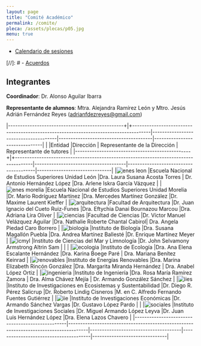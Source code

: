```yaml
---
layout: page
title: "Comité Académico"
permalink: /comite/
pleca: /assets/plecas/p05.jpg
menu: true
---
```


 - [Calendario de sesiones](/comite/calendario)
 
 [//]: # - [Acuerdos](/comite/acuerdos)


## Integrantes

**Coordinador**: Dr. Alonso Aguilar Ibarra

**Representante de alumnos**: Mtra. Alejandra Ramírez León y Mtro. Jesús Adrián Fernández Reyes (adrianfdezreyes@gmail.com)  

|------------------------------------------------+|+-------------------------------------------------------------------------------------|--------------------------------------|---------------------------------------|-------------------------------|
|                                                 |Entidad                                                                               |Dirección                       		| Representante de la Dirección         | Representante de tutores      |
|------------------------------------------------+|+-------------------------------------------------------------------------------------|--------------------------------------|---------------------------------------|-------------------------------|
|![enes leon](/assets/logos/enes-leon.png)        |Escuela Nacional de Estudios Superiores Unidad León 									 |Dra. Laura Susana Acosta Torres 		|    Dr. Antonio Hernández López     |Dra. Arlene Iskra García Vázquez |
|![enes morelia](/assets/logos/enes-morelia.png)  |Escuela Nacional de Estudios Superiores Unidad Morelia       						 |Dr. Mario Rodríguez Martínez 		|Dra. Mercedes Martínez González             |Dr. Maxime Laurent Kieffer          |
|![arquitectura](/assets/logos/arquitectura.png)  |Facultad de Arquitectura      														 |Dr. Juan Ignacio del Cueto Ruiz-Funes		|Dra. Eftychia Danai Bournazou Marcou    |Dra. Adriana Lira Oliver   |
|![ciencias](/assets/logos/ciencias.png)		  |Facultad de Ciencias     															 |Dr. Víctor Manuel Velázquez Aguilar |Dra. Nathalie Roberte Chantal Cabirol| Dra. Angela Piedad Caro Borrero |
|![biologia](/assets/logos/ibiol.png)			  |Instituto de Biología    															 |Dra. Susana Magallón Puebla       |Dra. Andrea Martínez Ballesté          |Dr. Enrique Martínez Meyer       |
|![icmyl](/assets/logos/icml.png)				  |Instituto de Ciencias del Mar y Limnología   										 |Dr. John Selvamony Armstrong Altrin Sam          |    |    |
|![ecologia](/assets/logos/ecologia.png)		  |Instituto de Ecología    															 |Dra. Ana Elena Escalante Hernández         |Dra. Karina Boege Paré                 |  Dra. Mariana Benítez Keinrad  |
|![renovables](/assets/logos/ier.png)			  |Instituto de Energías Renovables     												 |Dra. Marina Elizabeth Rincón González          |Dra. Margarita Miranda Hernández           |   Dra. Anabel López Ortiz                         |
|![ingenieria](/assets/logos/ingenieria.png)	  |Instituto de Ingeniería      														 |Dra. Rosa María Ramírez Zamora       |  Dra. Alma Chávez Mejía  |   Dr. Armando González Sánchez      |
|![iies](/assets/logos/iies.png)				  |Instituto de Investigaciones en Ecosistemas y Sustentabilidad     					 |Dr. Diego R. Pérez Salicrup        |Dr. Roberto Lindig Cisneros                |M. en C. Alfredo Fernando Fuentes Gutiérrez       |
|![iie](/assets/logos/economicas.png)			  |Instituto de Investigaciones Económicas      										 |Dr. Armando Sánchez Vargas         |Dr. Gustavo López Pardo            |                                  |
|![sociales](/assets/logos/sociales.png)		  |Instituto de Investigaciones Sociales    											 |Dr. Miguel Armando López Leyva        |Dr. Juan Luis Hernández López                        |Dra. Elena Lazos Chavero      |
|-------------------------------------------------|--------------------------------------------------------------------------------------|--------------------------------------|---------------------------------------|-------------------------------|
